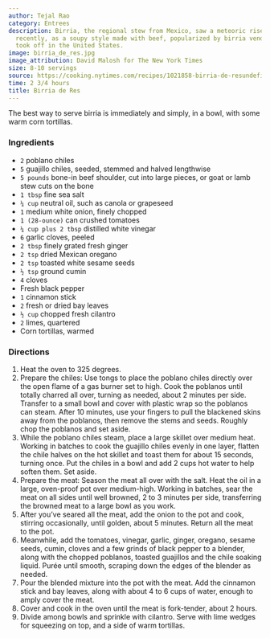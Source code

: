 ```yaml
---
author: Tejal Rao
category: Entrees
description: Birria, the regional stew from Mexico, saw a meteoric rise in popularity
  recently, as a soupy style made with beef, popularized by birria vendors in Tijuana,
  took off in the United States.
image: birria_de_res.jpg
image_attribution: David Malosh for The New York Times
size: 8-10 servings
source: https://cooking.nytimes.com/recipes/1021858-birria-de-resundefined
time: 2 3/4 hours
title: Birria de Res
---
```


The best way to serve birria is immediately and simply, in a bowl, with some warm corn tortillas.

### Ingredients

* `2` poblano chiles
* `5` guajillo chiles, seeded, stemmed and halved lengthwise
* `5 pounds` bone-in beef shoulder, cut into large pieces, or goat or lamb stew cuts on the bone
* `1 tbsp` fine sea salt
* `¼ cup` neutral oil, such as canola or grapeseed
* `1` medium white onion, finely chopped
* `1 (28-ounce)` can crushed tomatoes
* `¼ cup plus 2 tbsp` distilled white vinegar
* `6` garlic cloves, peeled
* `2 tbsp` finely grated fresh ginger
* `2 tsp` dried Mexican oregano
* `2 tsp` toasted white sesame seeds
* `½ tsp` ground cumin
* `4` cloves
* Fresh black pepper
* `1` cinnamon stick
* `2` fresh or dried bay leaves
* `½ cup` chopped fresh cilantro
* `2` limes, quartered
* Corn tortillas, warmed

### Directions

1. Heat the oven to 325 degrees.
2. Prepare the chiles: Use tongs to place the poblano chiles directly over the open flame of a gas burner set to high. Cook the poblanos until totally charred all over, turning as needed, about 2 minutes per side. Transfer to a small bowl and cover with plastic wrap so the poblanos can steam. After 10 minutes, use your fingers to pull the blackened skins away from the poblanos, then remove the stems and seeds. Roughly chop the poblanos and set aside.
3. While the poblano chiles steam, place a large skillet over medium heat. Working in batches to cook the guajillo chiles evenly in one layer, flatten the chile halves on the hot skillet and toast them for about 15 seconds, turning once. Put the chiles in a bowl and add 2 cups hot water to help soften them. Set aside.
4. Prepare the meat: Season the meat all over with the salt. Heat the oil in a large, oven-proof pot over medium-high. Working in batches, sear the meat on all sides until well browned, 2 to 3 minutes per side, transferring the browned meat to a large bowl as you work.
5. After you’ve seared all the meat, add the onion to the pot and cook, stirring occasionally, until golden, about 5 minutes. Return all the meat to the pot.
6. Meanwhile, add the tomatoes, vinegar, garlic, ginger, oregano, sesame seeds, cumin, cloves and a few grinds of black pepper to a blender, along with the chopped poblanos, toasted guajillos and the chile soaking liquid. Purée until smooth, scraping down the edges of the blender as needed.
7. Pour the blended mixture into the pot with the meat. Add the cinnamon stick and bay leaves, along with about 4 to 6 cups of water, enough to amply cover the meat.
8. Cover and cook in the oven until the meat is fork-tender, about 2 hours.
9. Divide among bowls and sprinkle with cilantro. Serve with lime wedges for squeezing on top, and a side of warm tortillas.